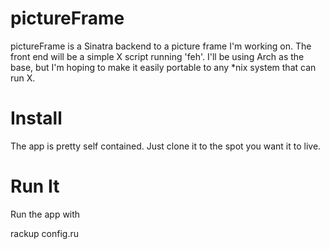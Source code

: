 # pictureFrame

pictureFrame is a Sinatra backend to a picture frame I'm working on. The front end will be a simple X script running 'feh'. I'll be using Arch as the base, but I'm hoping to make it easily portable to any *nix system that can run X.

# Install

The app is pretty self contained. Just clone it to the spot you want it to live.

# Run It

Run the app with

rackup config.ru